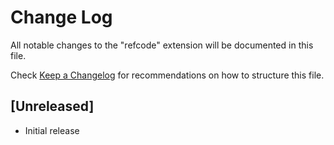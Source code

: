 # Change Log

All notable changes to the "refcode" extension will be documented in this file.

Check [Keep a Changelog](http://keepachangelog.com/) for recommendations on how to structure this file.

## [Unreleased]

- Initial release